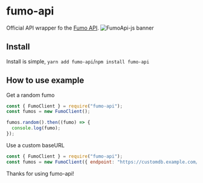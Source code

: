 # fumo-api

Official API wrapper fo the [Fumo API](https://github.com/Nosesisaid/fumo-api).
![FumoApi-js banner](https://repository-images.githubusercontent.com/368607004/396b7aca-535a-46a4-a61e-707bba974cd3)

## Install

Install is simple, `yarn add fumo-api`/`npm install fumo-api`

## How to use example

Get a random fumo

```js
const { FumoClient } = require("fumo-api");
const fumos = new FumoClient();

fumos.random().then((fumo) => {
  console.log(fumo);
});
```

Use a custom baseURL

```js
const { FumoClient } = require("fumo-api");
const fumos = new FumoClient({ endpoint: "https://customdb.example.com/" });
```

Thanks for using fumo-api!
